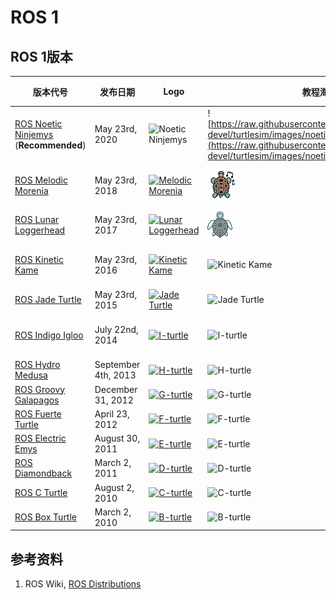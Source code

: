 # ROS 1
## ROS 1版本

| 版本代号                                                     | 发布日期            | Logo                                                         | 教程海龟的图标                                               | 终止维护日期             |
| ------------------------------------------------------------ | ------------------- | ------------------------------------------------------------ | ------------------------------------------------------------ | ------------------------ |
| [ROS Noetic Ninjemys](http://wiki.ros.org/noetic) (**Recommended**) | May 23rd, 2020      | ![Noetic Ninjemys](https://raw.githubusercontent.com/ros-infrastructure/artwork/master/distributions/noetic.png) | ![https://raw.githubusercontent.com/ros/ros_tutorials/noetic-devel/turtlesim/images/noetic.png](https://raw.githubusercontent.com/ros/ros_tutorials/noetic-devel/turtlesim/images/noetic.png) | May, 2025 (Focal EOL)    |
| [ROS Melodic Morenia](http://wiki.ros.org/melodic)           | May 23rd, 2018      | [![Melodic Morenia](https://raw.githubusercontent.com/ros-infrastructure/artwork/master/distributions/melodic_with_bg.png)](http://wiki.ros.org/melodic) | ![Melodic Morenia](https://raw.githubusercontent.com/ros/ros_tutorials/melodic-devel/turtlesim/images/melodic.png) | May, 2023 (Bionic EOL)   |
| [ROS Lunar Loggerhead](http://wiki.ros.org/lunar)            | May 23rd, 2017      | [![Lunar Loggerhead](https://raw.githubusercontent.com/ros-infrastructure/artwork/master/distributions/lunar_with_bg.png)](http://wiki.ros.org/lunar) | ![Lunar Loggerhead](https://raw.githubusercontent.com/ros/ros_tutorials/lunar-devel/turtlesim/images/lunar.png) | May, 2019                |
| [ROS Kinetic Kame](http://wiki.ros.org/kinetic)              | May 23rd, 2016      | [![Kinetic Kame](https://raw.githubusercontent.com/ros-infrastructure/artwork/master/distributions/kinetic.png)](http://wiki.ros.org/kinetic) | ![Kinetic Kame](https://raw.github.com/ros/ros_tutorials/kinetic-devel/turtlesim/images/kinetic.png) | April, 2021 (Xenial EOL) |
| [ROS Jade Turtle](http://wiki.ros.org/jade)                  | May 23rd, 2015      | [![Jade Turtle](http://i.imgur.com/99oTyT5.png)](http://wiki.ros.org/jade) | ![Jade Turtle](https://raw.github.com/ros/ros_tutorials/jade-devel/turtlesim/images/jade.png) | May, 2017                |
| [ROS Indigo Igloo](http://wiki.ros.org/indigo)               | July 22nd, 2014     | [![I-turtle](http://i.imgur.com/YBCUixi.png)](http://wiki.ros.org/indigo) | ![I-turtle](https://raw.github.com/ros/ros_tutorials/indigo-devel/turtlesim/images/indigo.png) | April, 2019 (Trusty EOL) |
| [ROS Hydro Medusa](http://wiki.ros.org/hydro)                | September 4th, 2013 | [![H-turtle](http://i.imgur.com/xvfZPAo.png)](http://wiki.ros.org/hydro) | ![H-turtle](https://raw.github.com/ros/ros_tutorials/hydro-devel/turtlesim/images/hydro.png) | May, 2015                |
| [ROS Groovy Galapagos](http://wiki.ros.org/groovy)           | December 31, 2012   | [![G-turtle](http://www.ros.org/images/groovygalapagos-320w.jpg)](http://wiki.ros.org/groovy) | ![G-turtle](https://raw.github.com/ros/ros_tutorials/groovy-devel/turtlesim/images/groovy.png) | July, 2014               |
| [ROS Fuerte Turtle](http://wiki.ros.org/fuerte)              | April 23, 2012      | [![F-turtle](http://www.ros.org/images/fuerte-320w.jpg)](http://wiki.ros.org/fuerte) | ![F-turtle](https://raw.github.com/ros/ros_tutorials/groovy-devel/turtlesim/images/fuerte.png) | --                       |
| [ROS Electric Emys](http://wiki.ros.org/electric)            | August 30, 2011     | [![E-turtle](http://www.ros.org/news/resources/2011/electric_640w.png)](http://wiki.ros.org/electric) | ![E-turtle](https://raw.github.com/ros/ros_tutorials/groovy-devel/turtlesim/images/electric.png) | --                       |
| [ROS Diamondback](http://wiki.ros.org/diamondback)           | March 2, 2011       | [![D-turtle](http://ros.org/images/wiki/diamondback_posterLo-240w.jpg)](http://wiki.ros.org/diamondback) | ![D-turtle](https://raw.github.com/ros/ros_tutorials/groovy-devel/turtlesim/images/diamondback.png) | --                       |
| [ROS C Turtle](http://wiki.ros.org/cturtle)                  | August 2, 2010      | [![C-turtle](http://ros.org/images/wiki/cturtle.jpg)](http://wiki.ros.org/cturtle) | ![C-turtle](https://raw.github.com/ros/ros_tutorials/groovy-devel/turtlesim/images/sea-turtle.png) | --                       |
| [ROS Box Turtle](http://wiki.ros.org/boxturtle)              | March 2, 2010       | [![B-turtle](http://ros.org/wiki/boxturtle?action=AttachFile&do=get&target=Box_Turtle.320.png)](http://wiki.ros.org/boxturtle) | ![B-turtle](https://raw.github.com/ros/ros_tutorials/groovy-devel/turtlesim/images/box-turtle.png) | --                       |

## 参考资料
1. ROS Wiki, [ROS Distributions](http://wiki.ros.org/Distributions)
